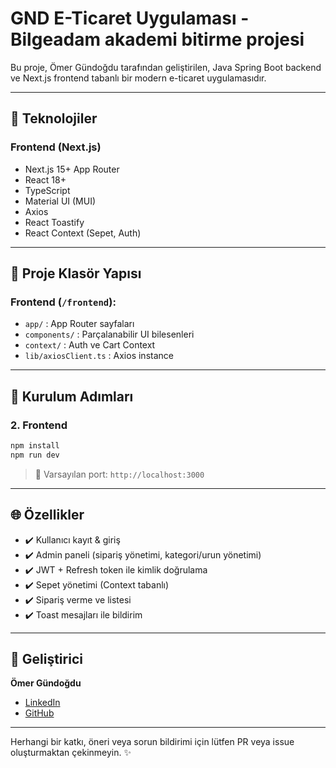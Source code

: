# GND E-Ticaret Uygulaması - Bilgeadam akademi bitirme projesi

Bu proje, Ömer Gündoğdu tarafından geliştirilen, Java Spring Boot backend ve Next.js frontend tabanlı bir modern e-ticaret uygulamasıdır.

---

## 🚀 Teknolojiler

### Frontend (Next.js)
- Next.js 15+ App Router
- React 18+
- TypeScript
- Material UI (MUI)
- Axios
- React Toastify
- React Context (Sepet, Auth)

---

## 📂 Proje Klasör Yapısı

### Frontend (`/frontend`):
- `app/` : App Router sayfaları
- `components/` : Parçalanabilir UI bilesenleri
- `context/` : Auth ve Cart Context
- `lib/axiosClient.ts` : Axios instance

---

## 📆 Kurulum Adımları

### 2. Frontend
```bash
npm install
npm run dev
```

> 🔎 Varsayılan port: `http://localhost:3000`

---

## 🌐 Özellikler
- ✔️ Kullanıcı kayıt & giriş
- ✔️ Admin paneli (sipariş yönetimi, kategori/urun yönetimi)
- ✔️ JWT + Refresh token ile kimlik doğrulama
- ✔️ Sepet yönetimi (Context tabanlı)
- ✔️ Sipariş verme ve listesi
- ✔️ Toast mesajları ile bildirim

---

## 👥 Geliştirici
**Ömer Gündoğdu**
- [LinkedIn](https://linkedin.com/in/omergundogdu75)  
- [GitHub](https://github.com/omergundogdu75)  

---


Herhangi bir katkı, öneri veya sorun bildirimi için lütfen PR veya issue oluşturmaktan çekinmeyin. ✨

